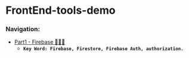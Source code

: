 # FrontEnd-tools-demo

### Navigation:

- [Part1 - Firebase :gem::gem::gem:](https://github.com/DonghaoWu/WebDev-tools-demo/blob/master/SSH/SSH-Readme.md) 
    - __`Key Word: Firebase, Firestore, Firebase Auth, authorization.`__

